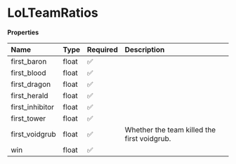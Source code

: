 # LoLTeamRatios

**Properties**

| Name            | Type  | Required | Description                                 |
| :-------------- | :---- | :------- | :------------------------------------------ |
| first_baron     | float | ✅       |                                             |
| first_blood     | float | ✅       |                                             |
| first_dragon    | float | ✅       |                                             |
| first_herald    | float | ✅       |                                             |
| first_inhibitor | float | ✅       |                                             |
| first_tower     | float | ✅       |                                             |
| first_voidgrub  | float | ✅       | Whether the team killed the first voidgrub. |
| win             | float | ✅       |                                             |

<!-- This file was generated by liblab | https://liblab.com/ -->
